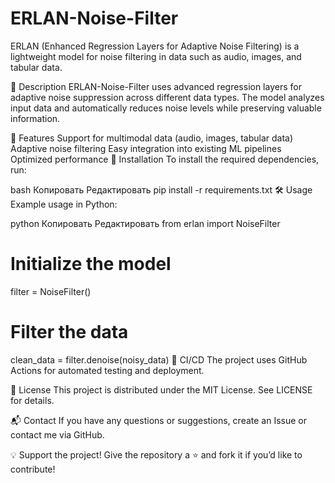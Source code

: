 # ERLAN-Noise-Filter
ERLAN (Enhanced Regression Layers for Adaptive Noise Filtering) is a lightweight model for noise filtering in data such as audio, images, and tabular data.

📌 Description
ERLAN-Noise-Filter uses advanced regression layers for adaptive noise suppression across different data types. The model analyzes input data and automatically reduces noise levels while preserving valuable information.

🚀 Features
Support for multimodal data (audio, images, tabular data)
Adaptive noise filtering
Easy integration into existing ML pipelines
Optimized performance
📂 Installation
To install the required dependencies, run:

bash
Копировать
Редактировать
pip install -r requirements.txt
🛠 Usage
Example usage in Python:

python
Копировать
Редактировать
from erlan import NoiseFilter

# Initialize the model
filter = NoiseFilter()

# Filter the data
clean_data = filter.denoise(noisy_data)
🔧 CI/CD
The project uses GitHub Actions for automated testing and deployment.

📜 License
This project is distributed under the MIT License. See LICENSE for details.

📬 Contact
If you have any questions or suggestions, create an Issue or contact me via GitHub.

💡 Support the project! Give the repository a ⭐ and fork it if you’d like to contribute! 
